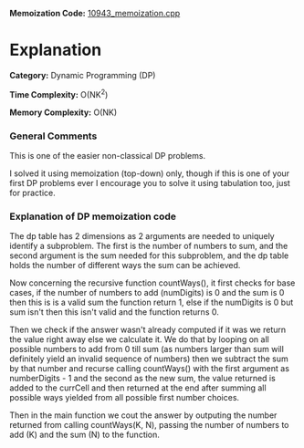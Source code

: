 **Memoization Code:** [10943\_memoization.cpp](https://github.com/elgamalsalman/CPSolutions/blob/main/UVa/UVa_Solutions/10943_How_do_you_add/10943_memoization.cpp)

# Explanation

**Category:** Dynamic Programming (DP)

**Time Complexity:** O(NK<sup>2</sup>)

**Memory Complexity:** O(NK)

### General Comments

This is one of the easier non-classical DP problems.

I solved it using memoization (top-down) only, though if this is one of your first DP problems ever I encourage you to solve it using tabulation too, just for practice.

### Explanation of DP memoization code

The dp table has 2 dimensions as 2 arguments are needed to uniquely identify a subproblem. The first is the number of numbers to sum, and the second argument is the sum needed for this subproblem, and the dp table holds the number of different ways the sum can be achieved.

Now concerning the recursive function countWays(), it first checks for base cases, if the number of numbers to add (numDigits) is 0 and the sum is 0 then this is is a valid sum the function return 1, else if the numDigits is 0 but sum isn't then this isn't valid and the function returns 0.

Then we check if the answer wasn't already computed if it was we return the value right away else we calculate it. We do that by looping on all possible numbers to add from 0 till sum (as numbers larger than sum will definitely yield an invalid sequence of numbers) then we subtract the sum by that number and recurse calling countWays() with the first argument as numberDigits - 1 and the second as the new sum, the value returned is added to the currCell and then returned at the end after summing all possible ways yielded from all possible first number choices.

Then in the main function we cout the answer by outputing the number returned from calling countWays(K, N), passing the number of numbers to add (K) and the sum (N) to the function.
